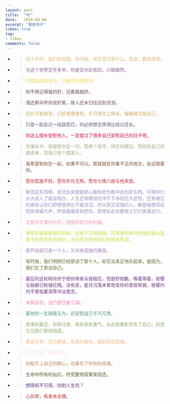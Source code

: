 ```yaml
---
layout: post
title:  "句"
date:   2016-04-06
excerpt: "那些句子"
likes: true
tag:
- likes
comments: false
---
```


<ul>
    	<li>
    		<blockquote><p style="color:RGB(220, 184, 121);">四十岁时，我们在相逢。你问我，风花雪月算什么。我说，算成语吧。</p></blockquote>
    	</li>
    	<li>
    		<blockquote><p style="color:RGB(139, 101, 140);">与这个世界交手多年，你是否光彩依旧，兴致嫣然。</p></blockquote>
    	</li>
    	<li>
    		<blockquote><p style="color:RGB(247, 213, 80);">鸿蒙初辟本无性，打破顽空须悟空</p></blockquote>
    	</li>
    	<li>
    		<blockquote><p style="color:RGB(103, 74, 79);">你不用记得我的好，记着我就好。</p></blockquote>
    	</li>
    	<li>
    		<blockquote><p style="color:RGB(111, 86, 79);">酒还剩半杯你说好累，故人还未归往后别流泪。</p></blockquote>
    	</li>
    	<li>
    		<blockquote><p style="color:RGB(202, 173, 95);">回忆不能抹去，只好慢慢堆积。岁月带你上牌桌，偏偏赌注是自己。</p></blockquote>
    	</li>
    	<li>
    		<blockquote><p style="color:RGB(104, 88, 117);">只是一起走过一段路而已，何必把想念弄得比经过还长。</p></blockquote>
    	</li>
    	<li>
    		<blockquote><p style="color:RGB(208, 16, 76);">你这么擅长安慰他人，一定度过了很多自己安慰自己的日子吧。</p></blockquote>
    	</li>
    	<li>
    		<blockquote><p style="color:RGB(158, 174, 135);">世事如书，我偏爱你这一句。愿做个逗号，待在你脚边。但你有自己的朗读者，而我只是个摆渡人。</p></blockquote>
    	</li>
    	<li>
    		<blockquote><p style="color:RGB(122, 86, 62);">我希望和你在一起，如果不可以。那我就在你看不见的地方，永远陪着你。</p></blockquote>
    	</li>
    	<li>
    		<blockquote><p style="color:RGB(188, 53, 60);">愿你孤独不枉，愿你岁月无殇，愿你七情六欲与他来尝。</p></blockquote>
    	</li>
        <li>
    		<blockquote><p style="color:RGB(155, 144, 194);">眼泪这东西啊，是流出来就能把心酸和悲伤都冲走的好东西。可等你们长大成人了就会明白，人生还有眼泪也冲不干净的巨大悲伤，还有难忘的痛苦让你们即使想哭也不能流泪，所以真正坚强的人，都是越想哭反而笑得越大声，怀揣着痛苦和悲伤，即使如此也要带上它们笑着前行。</p></blockquote>
    	</li>
         <li>
    		<blockquote><p style="color:RGB(245, 150, 170);">立誓今生尊你为王，用我热血为你封疆。</p></blockquote>
    	</li>
         <li>
    		<blockquote><p style="color:RGB(201, 220, 61);">黎明前是最黑暗的时候，但是千万别闭眼。在黑暗中移开视线的家伙是看不到明天的光明的，无论前方等待我们的夜有多深。</p></blockquote>
    	</li>
         <li>
    		<blockquote><p style="color:RGB(163, 130, 187);">若开始就只是一个人，又何来孤独的痛苦。</p></blockquote>
    	</li>
        <li>
    		<blockquote><p style="color:RGB(106, 104, 53);">有时候，我们明明已经原谅了那个人，却无法真正快乐起来，是因为，我们忘了原谅自己。</p></blockquote>
    	</li>
        <li>
    		<blockquote><p style="color:RGB(111, 51, 129);">最后的这轮明月终于把你带来与我相见，但是好抱歉，等着等着，夜樱与我都已粉褪花残。没有变，星月沉落未曾改变你的音容笑貌，夜樱灼灼不曾枯萎凋零冲淡思念。</p></blockquote>
    	</li>
         <li>
            <blockquote><p style="color:RGB(235, 127, 176);">未佩妥剑，出门便已是江湖。</p></blockquote>
        </li>
        <li>
            <blockquote><p style="color:RGB(82, 150, 113);">最怕你一生碌碌无为，还安慰自己平凡可贵。</p></blockquote>
        </li>
        <li>
            <blockquote><p style="color:RGB(145, 173, 112);">故事的最后，你转过身，我却丧失勇气。从此我重新弄丢了自己，刻意忘记我们曾经相遇。</p></blockquote>
        </li>
        <li>
            <blockquote><p style="color:RGB(241, 182, 127);">婆娑大梦，日日黄粱。若真的喜欢，就别抗拒遗憾。</p></blockquote>
        </li>
        <li>
            <blockquote><p style="color:RGB(254, 223, 225);">十年饮冰，难凉热血。</p></blockquote>
        </li>
        <li>
            <blockquote><p style="color:RGB(187, 134, 94);">你配不上自己的野心，也辜负了所有的苦难。</p></blockquote>
        </li>
        <li>
            <blockquote><p style="color:RGB(91, 98, 46);">生命中所有的灿烂，终究要用寂寞来偿还。</p></blockquote>
        </li>
        <li>
            <blockquote><p style="color:RGB(102, 50, 124);">想得却不可得，你耐人生何？</p></blockquote>
        </li>
        <li>
            <blockquote><p style="color:RGB(187, 45, 50);">心灰烬，有发未全僧。</p></blockquote>
        </li>
    </ul>


